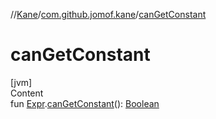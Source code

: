 //[Kane](../index.md)/[com.github.jomof.kane](index.md)/[canGetConstant](can-get-constant.md)



# canGetConstant  
[jvm]  
Content  
fun [Expr](-expr/index.md).[canGetConstant](can-get-constant.md)(): [Boolean](https://kotlinlang.org/api/latest/jvm/stdlib/kotlin/-boolean/index.html)  



